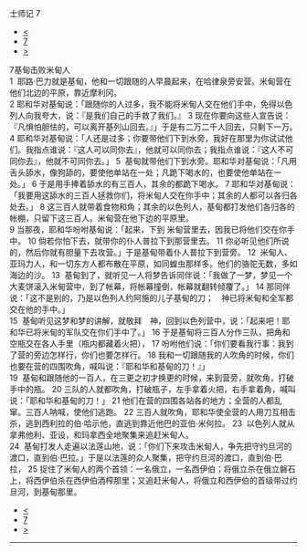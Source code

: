 ﻿





 士师记 7




* [<](bible/JDG06.md)
* [7](bible/JDG.md)
* [>](bible/JDG08.md)



 
7基甸击败米甸人  
1  耶路·巴力就是基甸，他和一切跟随的人早晨起来，在哈律泉旁安营。米甸营在他们北边的平原，靠近摩利冈。  
2 耶和华对基甸说：「跟随你的人过多，我不能将米甸人交在他们手中，免得以色列人向我夸大，说：『是我们自己的手救了我们。』 
3 现在你要向这些人宣告说：『凡惧怕胆怯的，可以离开基列山回去。』」于是有二万二千人回去，只剩下一万。  
4 耶和华对基甸说：「人还是过多；你要带他们下到水旁，我好在那里为你试试他们。我指点谁说：『这人可以同你去』，他就可以同你去；我指点谁说：『这人不可同你去』，他就不可同你去。」 
5  基甸就带他们下到水旁。耶和华对基甸说：「凡用舌头舔水，像狗舔的，要使他单站在一处；凡跪下喝水的，也要使他单站在一处。」 
6 于是用手捧着舔水的有三百人，其余的都跪下喝水。 
7 耶和华对基甸说：「我要用这舔水的三百人拯救你们，将米甸人交在你手中；其余的人都可以各归各处去。」 
8 这三百人就带着食物和角；其余的以色列人，基甸都打发他们各归各的帐棚，只留下这三百人。米甸营在他下边的平原里。  
9 当那夜，耶和华吩咐基甸说：「起来，下到 米甸营里去，因我已将他们交在你手中。 
10 倘若你怕下去，就带你的仆人普拉下到那营里去。 
11 你必听见他们所说的，然后你就有胆量下去攻营。」于是基甸带着仆人普拉下到营旁。 
12  米甸人、亚玛力人，和一切东方人都布散在平原，如同蝗虫那样多。他们的骆驼无数，多如海边的沙。 
13  基甸到了，就听见一人将梦告诉同伴说：「我做了一梦，梦见一个大麦饼滚入米甸营中，到了帐幕，将帐幕撞倒，帐幕就翻转倾覆了。」 
14 那同伴说：「这不是别的，乃是以色列人约阿施的儿子基甸的刀；　神已将米甸和全军都交在他的手中。」  
15  基甸听见这梦和梦的讲解，就敬拜　神，回到以色列营中，说：「起来吧！耶和华已将米甸的军队交在你们手中了。」 
16 于是基甸将三百人分作三队，把角和空瓶交在各人手里（瓶内都藏着火把）， 
17 吩咐他们说：「你们要看我行事：我到了营的旁边怎样行，你们也要怎样行。 
18 我和一切跟随我的人吹角的时候，你们也要在营的四围吹角，喊叫说：『耶和华和基甸的刀！』」  
19  基甸和跟随他的一百人，在三更之初才换更的时候，来到营旁，就吹角，打破手中的瓶。 
20 三队的人就都吹角，打破瓶子，左手拿着火把，右手拿着角，喊叫说：「耶和华和基甸的刀！」 
21 他们在营的四围各站各的地方；全营的人都乱窜。三百人呐喊，使他们逃跑。 
22 三百人就吹角，耶和华使全营的人用刀互相击杀，逃到西利拉的伯·哈示他，直逃到靠近他巴的亚伯·米何拉。 
23  以色列人就从拿弗他利、亚设，和玛拿西全地聚集来追赶米甸人。  
24  基甸打发人走遍以法莲山地，说：「你们下来攻击米甸人，争先把守约旦河的渡口，直到伯·巴拉。」于是以法莲的众人聚集，把守约旦河的渡口，直到伯·巴拉， 
25 捉住了米甸人的两个首领：一名俄立，一名西伊伯；将俄立杀在俄立磐石上，将西伊伯杀在西伊伯酒榨那里；又追赶米甸人，将俄立和西伊伯的首级带过约旦河，到基甸那里。 
* [<](bible/JDG06.md)
* [7](bible/JDG.md)
* [>](bible/JDG08.md)





---









